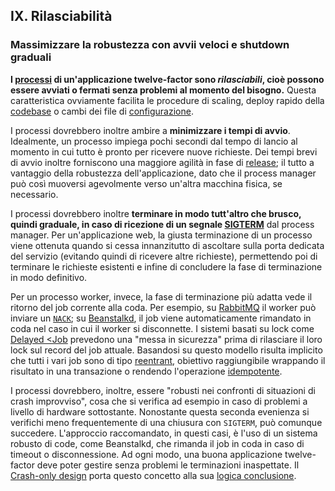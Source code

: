 ## IX. Rilasciabilità

### Massimizzare la robustezza con avvii veloci e shutdown graduali

**I [processi](./processes) di un'applicazione twelve-factor sono *rilasciabili*, cioè possono essere avviati o fermati senza problemi al momento del bisogno.** Questa caratteristica ovviamente facilita le procedure di scaling, deploy rapido della [codebase](./codebase) o cambi dei file di [configurazione](./config).

I processi dovrebbero inoltre ambire a **minimizzare i tempi di avvio**. Idealmente, un processo impiega pochi secondi dal tempo di lancio al momento in cui tutto è pronto per ricevere nuove richieste. Dei tempi brevi di avvio inoltre forniscono una maggiore agilità in fase di [release](./build-release-run); il tutto a vantaggio della robustezza dell'applicazione, dato che il process manager può così muoversi agevolmente verso un'altra macchina fisica, se necessario.

I processi dovrebbero inoltre **terminare in modo tutt'altro che brusco, quindi graduale, in caso di ricezione di un segnale [SIGTERM](http://en.wikipedia.org/wiki/SIGTERM)** dal process manager. Per un'applicazione web, la giusta terminazione di un processo viene ottenuta quando si cessa innanzitutto di ascoltare sulla porta dedicata del servizio (evitando quindi di ricevere altre richieste), permettendo poi di terminare le richieste esistenti e infine di concludere la fase di terminazione in modo definitivo.

Per un processo worker, invece, la fase di terminazione più adatta vede il ritorno del job corrente alla coda. Per esempio, su [RabbitMQ](http://www.rabbitmq.com/) il worker può inviare un [`NACK`](http://www.rabbitmq.com/amqp-0-9-1-quickref.html#basic.nack); su [Beanstalkd](https://beanstalkd.github.io), il job viene automaticamente rimandato in coda nel caso in cui il worker si disconnette. I sistemi basati su lock come [Delayed <Job](https://github.com/collectiveidea/delayed_job#readme) prevedono una "messa in sicurezza" prima di rilasciare il loro lock sul record del job attuale. Basandosi su questo modello risulta implicito che tutti i vari job sono di tipo [reentrant](http://en.wikipedia.org/wiki/Reentrant_%28subroutine%29), obiettivo raggiungibile wrappando il risultato in una transazione o rendendo l'operazione [idempotente](http://en.wikipedia.org/wiki/Idempotence).

I processi dovrebbero, inoltre, essere "robusti nei confronti di situazioni di crash improvviso", cosa che si verifica ad esempio in caso di problemi a livello di hardware sottostante. Nonostante questa seconda evenienza si verifichi meno frequentemente di una chiusura con `SIGTERM`, può comunque succedere. L'approccio raccomandato, in questi casi, è l'uso di un sistema robusto di code, come Beanstalkd, che rimanda il job in coda in caso di timeout o disconnessione. Ad ogni modo, una buona applicazione twelve-factor deve poter gestire senza problemi le terminazioni inaspettate. Il [Crash-only design](http://lwn.net/Articles/191059/) porta questo concetto alla sua [logica conclusione](http://docs.couchdb.org/en/latest/intro/overview.html).
